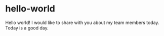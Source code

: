 # hello-world
Hello world! I would like to share with you about my team members today. 
Today is a good day. 
